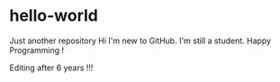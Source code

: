 # hello-world
Just another repository
Hi I'm new to GitHub.
I'm still a student.
Happy Programming !

Editing after 6 years !!!